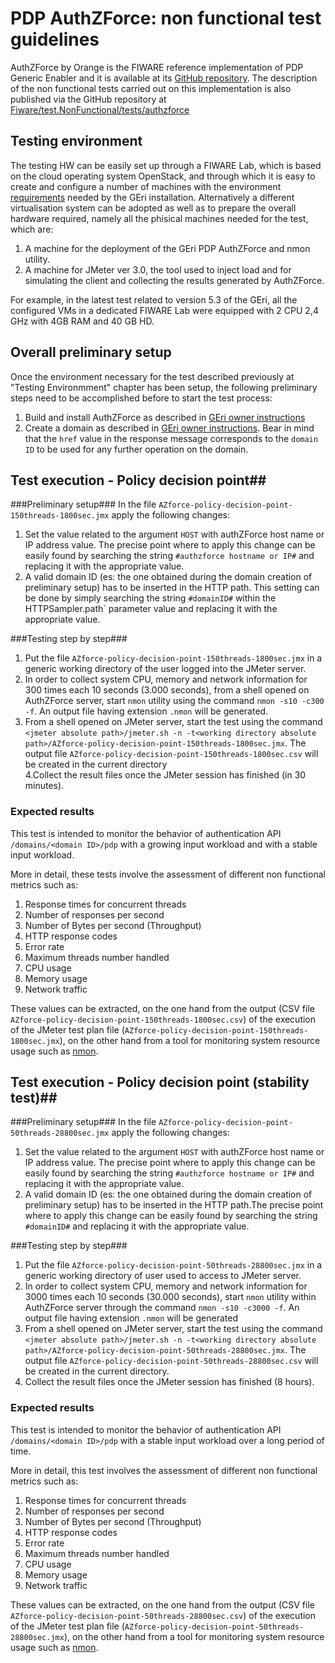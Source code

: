 #  PDP AuthZForce: non functional test guidelines #

AuthZForce by Orange is the FIWARE reference implementation of PDP Generic Enabler and it is available at its [GitHub repository](https://github.com/authzforce). The description of the non functional tests carried out on this implementation is also published via the GitHub repository at [Fiware/test.NonFunctional/tests/authzforce](../../../tests/authzforce/authzforce-test-cases.md)

## Testing environment ##
The testing HW can be easily set up through a FIWARE Lab, which is based on the cloud operating system OpenStack, and through which it is easy to create and configure a number of machines with the environment [requirements](http://authzforce-ce-fiware.readthedocs.io/en/release-5.4.1b/InstallationAndAdministrationGuide.html#system-requirements)  needed by the GEri installation. Alternatively a different virtualisation system can be adopted as well as to prepare the overall hardware required, namely all the phisical machines needed for the test, which are:

1. A machine for the deployment of the GEri PDP AuthZForce and nmon utility.
2. A machine for JMeter ver 3.0, the tool used to inject load and for simulating the client and collecting the results generated by AuthZForce.

For example, in the latest test related to version 5.3 of the GEri, all the configured VMs in a dedicated FIWARE Lab were equipped with 2 CPU 2,4 GHz with 4GB RAM and 40 GB HD.

## Overall preliminary setup ##

Once the environment necessary for the test described previously at "Testing Environmment" chapter has been setup, the following preliminary steps need to be accomplished before to start the test process:

1. Build and install AuthZForce as described in [GEri owner instructions](http://authzforce-ce-fiware.readthedocs.io/en/release-5.4.1b/InstallationAndAdministrationGuide.html#installation)
2. Create a domain as described in [GEri owner instructions](http://authzforce-ce-fiware.readthedocs.io/en/release-5.4.1b/InstallationAndAdministrationGuide.html#domain-creation). Bear in mind that the `href` value in the response message corresponds to the `domain ID` to be used for any further operation on the domain.

## Test execution - Policy decision point##

###Preliminary setup###
In the file `AZforce-policy-decision-point-150threads-1800sec.jmx` apply the following changes:

1. Set the value related to the argument `HOST` with authZForce host name or IP address value. The precise point where to apply this change can be easily found by searching the string `#authzforce hostname or IP#` and replacing it with the appropriate value.  
2. A valid domain ID (es: the one obtained during the domain creation of preliminary setup) has to be inserted in the HTTP path. This setting can be done by simply searching the string `#domainID#` within the HTTPSampler.path` parameter value and replacing it with the appropriate value.

###Testing step by step###

1. Put the file `AZforce-policy-decision-point-150threads-1800sec.jmx` in a generic working directory of the user logged into the JMeter server.
2. In order to collect system CPU, memory and network information for 300 times each 10 seconds (3.000 seconds), from a shell opened on AuthZForce server, start `nmon` utility using the command `nmon -s10 -c300 -f`. An output file having extension `.nmon` will be generated.
3. From a shell opened on JMeter server, start the test using the command `<jmeter absolute path>/jmeter.sh -n -t<working directory absolute path>/AZforce-policy-decision-point-150threads-1800sec.jmx`.  The output file `AZforce-policy-decision-point-150threads-1800sec.csv` will be created in the current directory  
4.Collect the result files once the JMeter session has finished (in 30 minutes).

### Expected results ###

This test is intended to monitor the behavior of authentication API `/domains/<domain ID>/pdp` with a growing input workload and with a stable input workload.

More in detail, these tests involve the assessment of different non functional metrics such as:

1. Response times for <n> concurrent threads
2. Number of responses per second
3. Number of Bytes per second (Throughput)
4. HTTP response codes
5. Error rate
6. Maximum threads number handled
7. CPU usage
8. Memory usage
9. Network traffic

These values can be extracted, on the one hand from the output (CSV file `AZforce-policy-decision-point-150threads-1800sec.csv`) of the execution of the JMeter test plan file (`AZforce-policy-decision-point-150threads-1800sec.jmx`), on the other hand from a tool for monitoring system resource usage such as [nmon](http://nmon.sourceforge.net/).

## Test execution - Policy decision point (stability test)##

###Preliminary setup###
In the file `AZforce-policy-decision-point-50threads-28800sec.jmx` apply the following changes:

1. Set the value related to the argument `HOST` with authZForce host name or IP address value. The precise point where to apply this change can be easily found by searching the string `#authzforce hostname or IP#` and replacing it with the appropriate value.
2. A valid domain ID (es: the one obtained during the domain creation of preliminary setup) has to be inserted in the HTTP path.The precise point where to apply this change can be easily found by searching the string `#domainID#` and replacing it with the appropriate value. 

###Testing step by step###

1. Put the file `AZforce-policy-decision-point-50threads-28800sec.jmx` in a generic working directory of user used to access to JMeter server.
2. In order to collect system CPU, memory and network information for 3000 times each 10 seconds (30.000 seconds), start `nmon` utility within AuthZForce server through the command `nmon -s10 -c3000 -f`. An output file having extension `.nmon` will be generated
3. From a shell opened on JMeter server, start the test using the command `<jmeter absolute path>/jmeter.sh -n -t<working directory absolute path>/AZforce-policy-decision-point-50threads-28800sec.jmx`.  The output file `AZforce-policy-decision-point-50threads-28800sec.csv` will be created in the current directory.
4. Collect the result files once the JMeter session has finished (8 hours).

### Expected results ###

This test is intended to monitor the behavior of authentication API `/domains/<domain ID>/pdp` with a stable input workload over a long period of time.

More in detail, this test involves the assessment of different non functional metrics such as:

1. Response times for <n> concurrent threads
2. Number of responses per second
3. Number of Bytes per second (Throughput)
4. HTTP response codes
5. Error rate
6. Maximum threads number handled
7. CPU usage
8. Memory usage
9. Network traffic

These values can be extracted, on the one hand from the output (CSV file `AZforce-policy-decision-point-50threads-28800sec.csv`) of the execution of the JMeter test plan file (`AZforce-policy-decision-point-50threads-28800sec.jmx`), on the other hand from a tool for monitoring system resource usage such as [nmon](http://nmon.sourceforge.net/).



